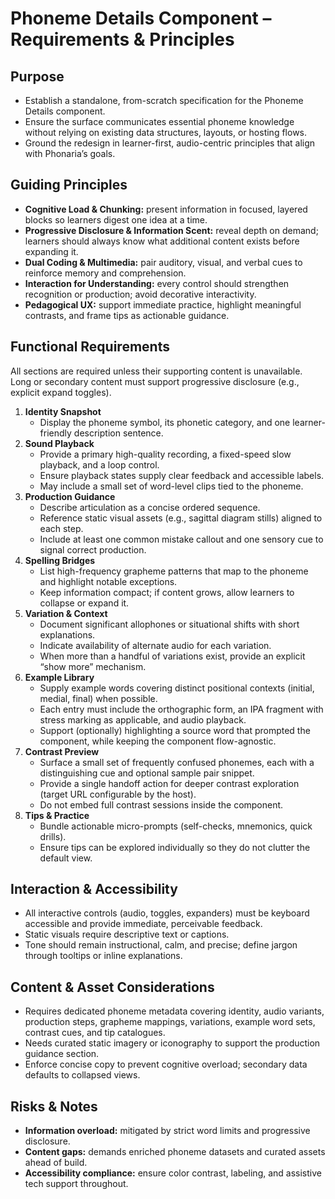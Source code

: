 # Phoneme Details Component – Requirements & Principles

## Purpose
- Establish a standalone, from-scratch specification for the Phoneme Details component.
- Ensure the surface communicates essential phoneme knowledge without relying on existing data structures, layouts, or hosting flows.
- Ground the redesign in learner-first, audio-centric principles that align with Phonaria’s goals.

## Guiding Principles
- **Cognitive Load & Chunking:** present information in focused, layered blocks so learners digest one idea at a time.
- **Progressive Disclosure & Information Scent:** reveal depth on demand; learners should always know what additional content exists before expanding it.
- **Dual Coding & Multimedia:** pair auditory, visual, and verbal cues to reinforce memory and comprehension.
- **Interaction for Understanding:** every control should strengthen recognition or production; avoid decorative interactivity.
- **Pedagogical UX:** support immediate practice, highlight meaningful contrasts, and frame tips as actionable guidance.

## Functional Requirements
All sections are required unless their supporting content is unavailable. Long or secondary content must support progressive disclosure (e.g., explicit expand toggles).

1. **Identity Snapshot**
   - Display the phoneme symbol, its phonetic category, and one learner-friendly description sentence.
2. **Sound Playback**
   - Provide a primary high-quality recording, a fixed-speed slow playback, and a loop control.
   - Ensure playback states supply clear feedback and accessible labels.
   - May include a small set of word-level clips tied to the phoneme.
3. **Production Guidance**
   - Describe articulation as a concise ordered sequence.
   - Reference static visual assets (e.g., sagittal diagram stills) aligned to each step.
   - Include at least one common mistake callout and one sensory cue to signal correct production.
4. **Spelling Bridges**
   - List high-frequency grapheme patterns that map to the phoneme and highlight notable exceptions.
   - Keep information compact; if content grows, allow learners to collapse or expand it.
5. **Variation & Context**
   - Document significant allophones or situational shifts with short explanations.
   - Indicate availability of alternate audio for each variation.
   - When more than a handful of variations exist, provide an explicit “show more” mechanism.
6. **Example Library**
   - Supply example words covering distinct positional contexts (initial, medial, final) when possible.
   - Each entry must include the orthographic form, an IPA fragment with stress marking as applicable, and audio playback.
   - Support (optionally) highlighting a source word that prompted the component, while keeping the component flow-agnostic.
7. **Contrast Preview**
   - Surface a small set of frequently confused phonemes, each with a distinguishing cue and optional sample pair snippet.
   - Provide a single handoff action for deeper contrast exploration (target URL configurable by the host).
   - Do not embed full contrast sessions inside the component.
8. **Tips & Practice**
   - Bundle actionable micro-prompts (self-checks, mnemonics, quick drills).
   - Ensure tips can be explored individually so they do not clutter the default view.

## Interaction & Accessibility
- All interactive controls (audio, toggles, expanders) must be keyboard accessible and provide immediate, perceivable feedback.
- Static visuals require descriptive text or captions.
- Tone should remain instructional, calm, and precise; define jargon through tooltips or inline explanations.

## Content & Asset Considerations
- Requires dedicated phoneme metadata covering identity, audio variants, production steps, grapheme mappings, variations, example word sets, contrast cues, and tip catalogues.
- Needs curated static imagery or iconography to support the production guidance section.
- Enforce concise copy to prevent cognitive overload; secondary data defaults to collapsed views.

## Risks & Notes
- **Information overload:** mitigated by strict word limits and progressive disclosure.
- **Content gaps:** demands enriched phoneme datasets and curated assets ahead of build.
- **Accessibility compliance:** ensure color contrast, labeling, and assistive tech support throughout.

